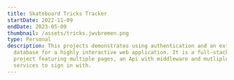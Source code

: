 ```yaml
---
title: Skateboard Tricks Tracker
startDate: 2022-11-09
endDate: 2023-05-09
thumbnail: /assets/tricks.jwvbremen.png
type: Personal
description: This projects demonstrates using authentication and an external
  database for a highly interactive web application. It is a full-stack Next.js
  project featuring multiple pages, an Api with middleware and mutliple OAuth
  services to sign in with.
---
```

    

